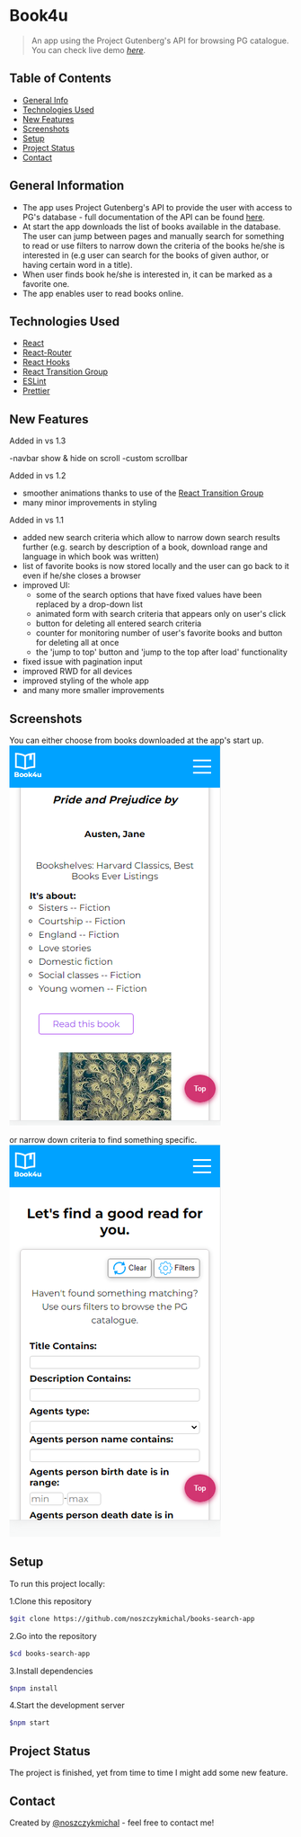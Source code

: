 # Book4u

> An app using the Project Gutenberg's API for browsing PG catalogue.  
> You can check live demo [_here_](https://book4u-b0a2a.web.app/).

## Table of Contents

- [General Info](#general-information)
- [Technologies Used](#technologies-used)
- [New Features](#new-features)
- [Screenshots](#screenshots)
- [Setup](#setup)
- [Project Status](#project-status)
- [Contact](#contact)

## General Information

- The app uses Project Gutenberg's API to provide the user with access to PG's database - full documentation of the API can be found [here](https://gnikdroy.pythonanywhere.com/docs/).
- At start the app downloads the list of books available in the database. The user can jump between pages and manually search for something to read or use filters to narrow down the criteria of the books he/she is interested in (e.g user can search for the books of given author, or having certain word in a title).
- When user finds book he/she is interested in, it can be marked as a favorite one.
- The app enables user to read books online.

## Technologies Used

- [React](https://reactjs.org/blog/2022/03/29/react-v18.html)
- [React-Router](https://github.com/remix-run/react-router)
- [React Hooks](https://reactjs.org/docs/hooks-intro.html)
- [React Transition Group](https://reactcommunity.org/react-transition-group/)
- [ESLint](https://www.npmjs.com/package/eslint)
- [Prettier](https://www.npmjs.com/package/prettier)

## New Features

Added in vs 1.3

-navbar show & hide on scroll
-custom scrollbar

Added in vs 1.2

- smoother animations thanks to use of the [React Transition Group](https://reactcommunity.org/react-transition-group/)
- many minor improvements in styling

Added in vs 1.1

- added new search criteria which allow to narrow down search results further (e.g. search by description of a book, download range and language in which book was written)
- list of favorite books is now stored locally and the user can go back to it even if he/she closes a browser
- improved UI:
  - some of the search options that have fixed values have been replaced by a drop-down list
  - animated form with search criteria that appears only on user's click
  - button for deleting all entered search criteria
  - counter for monitoring number of user's favorite books and button for deleting all at once
  - the 'jump to top' button and 'jump to the top after load' functionality
- fixed issue with pagination input
- improved RWD for all devices
- improved styling of the whole app
- and many more smaller improvements

## Screenshots

You can either choose from books downloaded at the app's start up.  
![Example screenshot](./img/screenshot.png)

or narrow down criteria to find something specific.  
![Example screenshot](./img/screenshot2.png)

## Setup

To run this project locally:

1.Clone this repository

```sh
$git clone https://github.com/noszczykmichal/books-search-app
```

2.Go into the repository

```sh
$cd books-search-app
```

3.Install dependencies

```sh
$npm install
```

4.Start the development server

```sh
$npm start
```

## Project Status

The project is finished, yet from time to time I might add some new feature.

## Contact

Created by [@noszczykmichal](https://michalnoszczyk.com/) - feel free to contact me!
